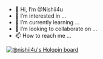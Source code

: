 - 👋 Hi, I’m @Nishii4u
- 👀 I’m interested in ...
- 🌱 I’m currently learning ...
- 💞️ I’m looking to collaborate on ...
- 📫 How to reach me ...

<!---
Nishii4u/Nishii4u is a ✨ special ✨ repository because its `README.md` (this file) appears on your GitHub profile.
You can click the Preview link to take a look at your changes.
--->
[![@nishii4u's Holopin board](https://holopin.me/nishii4u)](https://holopin.io/@nishii4u)
